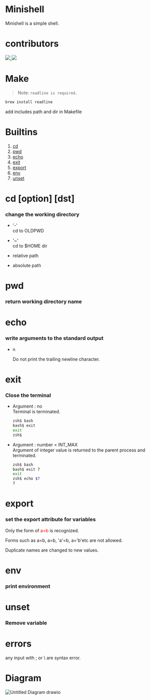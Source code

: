 # Minishell
Minishell is a simple shell.

# contributors
<a href="https://github.com/42joonpark">
	<img src="https://github.com/42joonpark.png?size=50">
</a>

<a href="https://github.com/pdh9311">
	<img src="https://github.com/pdh9311.png?size=50">
</a>

# Make
> Note: `readline is required.`
```sh
brew install readline
```
add includes path and dir in Makefile

# Builtins
1. [cd](#cd)
2. [pwd](#pwd)
3. [echo](#echo)
4. [exit](#exit)
5. [export](#export)
6. [env](#env)
7. [unset](#unset)

# cd [option] [dst]
### change the working directory ###
- '-' \
	cd to OLDPWD

- '~' \
	cd to $HOME dir

- relative path

- absolute path

# pwd
### return working directory name ###

# echo
### write arguments to the standard output ###

- n

	Do not print the trailing newline character.

# exit
### Close the terminal ###
- Argument : no \
	Terminal is terminated.
	```sh
	zsh$ bash
	bash$ exit
	exit
	zsh$
	```

- Argument : number < INT_MAX \
	Argument of integer value is returned to the parent process and terminated.
	```sh
	zsh$ bash
	bash$ exit 7
	exit
	zsh$ echo $?
	7
	```



# export
### set the export attribute for variables ###

Only the form of <span style="color:red"> a=b </span> is recognized.

Forms such as a=b, a=b, 'a'=b, a='b'etc are not allowed.

Duplicate names are changed to new values.

# env
### print environment ###

# unset
### Remove variable ###

# errors
any input with ; or \ are syntax error.

# Diagram #
![Untitled Diagram drawio](https://user-images.githubusercontent.com/83530766/142713997-1d859eb4-43f8-4737-833b-8de1b0e59c34.png)
